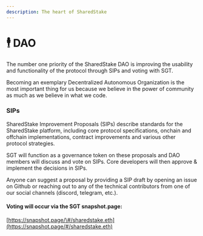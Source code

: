 ```yaml
---
description: The heart of SharedStake
---
```


# 🕴 DAO

The number one priority of the SharedStake DAO is improving the usability and functionality of the protocol through SIPs and voting with SGT.

Becoming an exemplary Decentralized Autonomous Organization is the most important thing for us because we believe in the power of community as much as we believe in what we code.

### SIPs

SharedStake Improvement Proposals \(SIPs\) describe standards for the SharedStake platform, including core protocol specifications, onchain and offchain implementations, contract improvements and various other protocol strategies.

SGT will function as a governance token on these proposals and DAO members will discuss and vote on SIPs. Core developers will then approve & implement the decisions in SIPs.

Anyone can suggest a proposal by providing a SIP draft by opening an issue on Github or  reaching out to any of the technical contributors from one of our social channels \(discord, telegram, etc.\).

#### Voting will occur via the SGT snapshot.page:

[https://snapshot.page/\#/sharedstake.eth](https://snapshot.page/#/sharedstake.eth)

